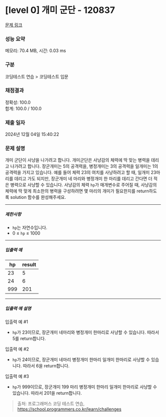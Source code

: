 # [level 0] 개미 군단 - 120837 

[문제 링크](https://school.programmers.co.kr/learn/courses/30/lessons/120837) 

### 성능 요약

메모리: 70.4 MB, 시간: 0.03 ms

### 구분

코딩테스트 연습 > 코딩테스트 입문

### 채점결과

정확성: 100.0<br/>합계: 100.0 / 100.0

### 제출 일자

2024년 12월 04일 15:40:22

### 문제 설명

<p>개미 군단이 사냥을 나가려고 합니다. 개미군단은 사냥감의 체력에 딱 맞는 병력을 데리고 나가려고 합니다. 장군개미는 5의 공격력을, 병정개미는 3의 공격력을 일개미는 1의 공격력을 가지고 있습니다. 예를 들어 체력 23의 여치를 사냥하려고 할 때, 일개미 23마리를 데리고 가도 되지만, 장군개미 네 마리와 병정개미 한 마리를 데리고 간다면 더 적은 병력으로 사냥할 수 있습니다. 사냥감의 체력&nbsp;<code>hp</code>가 매개변수로 주어질 때, 사냥감의 체력에 딱 맞게 최소한의 병력을 구성하려면 몇 마리의 개미가 필요한지를 return하도록 solution 함수를 완성해주세요.</p>

<hr>

<h5>제한사항</h5>

<ul>
<li><code>hp</code>는 자연수입니다.</li>
<li>0 ≤ <code>hp</code> ≤ 1000</li>
</ul>

<hr>

<h5>입출력 예</h5>
<table class="table">
        <thead><tr>
<th>hp</th>
<th>result</th>
</tr>
</thead>
        <tbody><tr>
<td>23</td>
<td>5</td>
</tr>
<tr>
<td>24</td>
<td>6</td>
</tr>
<tr>
<td>999</td>
<td>201</td>
</tr>
</tbody>
      </table>
<hr>

<h5>입출력 예 설명</h5>

<p>입출력 예 #1</p>

<ul>
<li><code>hp</code>가 23이므로, 장군개미 네마리와 병정개미 한마리로 사냥할 수 있습니다. 따라서 5를 return합니다.</li>
</ul>

<p>입출력 예 #2</p>

<ul>
<li><code>hp</code>가 24이므로, 장군개미 네마리 병정개미 한마리 일개미 한마리로 사냥할 수 있습니다. 따라서 6을 return합니다.</li>
</ul>

<p>입출력 예 #3</p>

<ul>
<li><code>hp</code>가 999이므로, 장군개미 199 마리 병정개미 한마리 일개미 한마리로 사냥할 수 있습니다. 따라서 201을 return합니다.</li>
</ul>


> 출처: 프로그래머스 코딩 테스트 연습, https://school.programmers.co.kr/learn/challenges